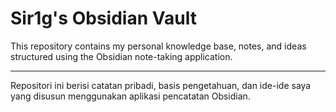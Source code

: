 # Sir1g's Obsidian Vault

This repository contains my personal knowledge base, notes, and ideas structured using the Obsidian note-taking application.
_________________________________________________________________________________

Repositori ini berisi catatan pribadi, basis pengetahuan, dan ide-ide saya yang disusun menggunakan aplikasi pencatatan Obsidian.

